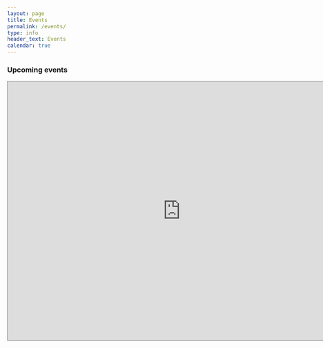 ```yaml
---
layout: page
title: Events
permalink: /events/
type: info
header_text: Events
calendar: true
---
```

<div class="span3">
	<h3>Upcoming events</h3>
<div id="upcoming"></div><!--/span-->
</div>

<iframe src="https://calendar.google.com/calendar/embed?height=600&amp;wkst=1&amp;bgcolor=%2333cc00&amp;src=bear.it.group%40gmail.com&amp;color=%231B887A&amp;ctz=America%2FDenver" style="border:solid 1px #777" width="800" height="600" frameborder="0" scrolling="no"></iframe>

